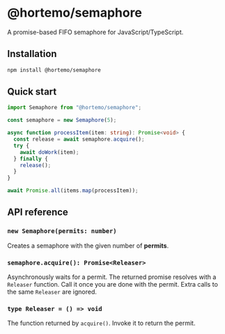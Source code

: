 # @hortemo/semaphore

A promise-based FIFO semaphore for JavaScript/TypeScript.

## Installation

```bash
npm install @hortemo/semaphore
```

## Quick start

```ts
import Semaphore from "@hortemo/semaphore";

const semaphore = new Semaphore(5);

async function processItem(item: string): Promise<void> {
  const release = await semaphore.acquire();
  try {
    await doWork(item);
  } finally {
    release();
  }
}

await Promise.all(items.map(processItem));
```

## API reference

### `new Semaphore(permits: number)`

Creates a semaphore with the given number of **permits**.

### `semaphore.acquire(): Promise<Releaser>`

Asynchronously waits for a permit. The returned promise resolves with a
`Releaser` function. Call it once you are done with the permit. Extra calls to
the same `Releaser` are ignored.

### `type Releaser = () => void`

The function returned by `acquire()`. Invoke it to return the permit.
